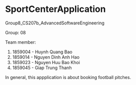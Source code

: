 # SportCenterApplication
Group8_CS207b_AdvancedSoftwareEngineering

Group: 08

Team member: 
1) 1859004 - Huynh Quang Bao
2) 1859014 - Nguyen Dinh Anh Hao
3) 1859023 - Nguyen Huu Bao Khoi
4) 1859045 - Giap Trung Thanh

In general, this appplication is about booking football pitches.
